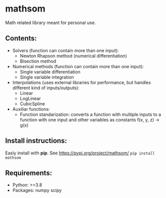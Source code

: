 # mathsom

Math related library meant for personal use.

## Contents:
- Solvers (function can contain more than one input): 
  - Newton Rhapson method (numerical differentiation)
  - Bisection method
- Numerical methods (function can contain more than one input):
  - Single variable differentiation
  - Single variable integration
- Interpolations (uses external libraries for performance, but handles different kind of inputs/outputs):
  - Linear
  - LogLinear
  - CubicSpline 
- Auxiliar functions:
  - Function standarization: converts a function with multiple inputs to a function with one input and other variables as constants f(x, y, z) -> g(x)

## Install instructions:
Easly install with **pip**. See https://pypi.org/project/mathsom/
`pip install mathsom`

## Requirements:
- Python: >=3.8
- Packages: numpy scipy
